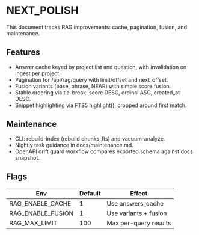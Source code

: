 # NEXT_POLISH

This document tracks RAG improvements: cache, pagination, fusion, and maintenance.

## Features
- Answer cache keyed by project list and question, with invalidation on ingest per project.
- Pagination for /api/rag/query with limit/offset and next_offset.
- Fusion variants (base, phrase, NEAR) with simple score fusion.
- Stable ordering via tie-break: score DESC, ordinal ASC, created_at DESC.
- Snippet highlighting via FTS5 highlight(), cropped around first match.

## Maintenance
- CLI: rebuild-index (rebuild chunks_fts) and vacuum-analyze.
- Nightly task guidance in docs/maintenance.md.
- OpenAPI drift guard workflow compares exported schema against docs snapshot.

## Flags

| Env               | Default | Effect                 |
|-------------------|---------|------------------------|
| RAG_ENABLE_CACHE  | 1       | Use answers_cache      |
| RAG_ENABLE_FUSION | 1       | Use variants + fusion  |
| RAG_MAX_LIMIT     | 100     | Max per-query results  |
